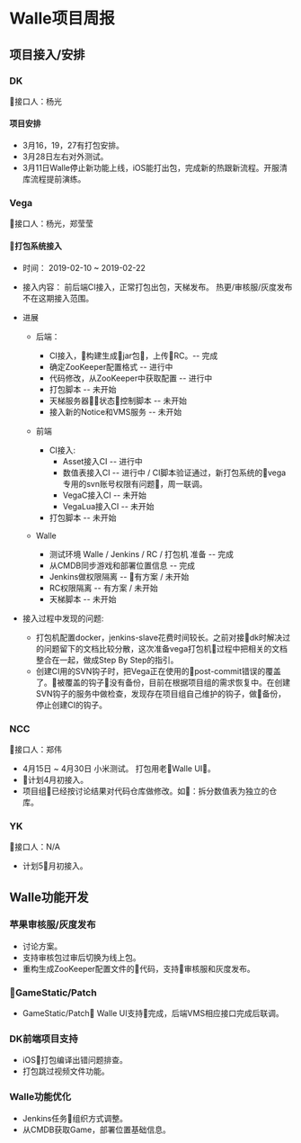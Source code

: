 # Walle项目周报

## 项目接入/安排

### DK

接口人：杨光

#### 项目安排

* 3月16，19，27有打包安排。
* 3月28日左右对外测试。
* 3月11日Walle停止新功能上线，iOS能打出包，完成新的热跟新流程。开服清库流程提前演练。

### Vega

接口人：杨光，郑莹莹

#### 打包系统接入

* 时间： 2019-02-10 ~ 2019-02-22
* 接入内容： 前后端CI接入，正常打包出包，天梯发布。 热更/审核服/灰度发布不在这期接入范围。
* 进展
  * 后端：
    * CI接入，构建生成jar包，上传RC。-- 完成
    * 确定ZooKeeper配置格式 -- 进行中
    * 代码修改，从ZooKeeper中获取配置 -- 进行中
    * 打包脚本 -- 未开始
    * 天梯服务器状态控制脚本 -- 未开始
    * 接入新的Notice和VMS服务 -- 未开始

  * 前端
    * CI接入:
      * Asset接入CI -- 进行中
      * 数值表接入CI -- 进行中 / CI脚本验证通过，新打包系统的vega专用的svn账号权限有问题，周一联调。
      * VegaC接入CI -- 未开始
      * VegaLua接入CI -- 未开始
    * 打包脚本 -- 未开始

  * Walle
    * 测试环境 Walle / Jenkins / RC / 打包机 准备 -- 完成
    * 从CMDB同步游戏和部署位置信息 -- 完成
    * Jenkins做权限隔离 -- 有方案 / 未开始
    * RC权限隔离 -- 有方案 / 未开始
    * 天梯脚本 -- 未开始

* 接入过程中发现的问题:
  * 打包机配置docker，jenkins-slave花费时间较长。之前对接dk时解决过的问题留下的文档比较分散，这次准备vega打包机过程中把相关的文档整合在一起，做成Step By Step的指引。
  * 创建CI用的SVN钩子时，把Vega正在使用的post-commit错误的覆盖了。被覆盖的钩子没有备份，目前在根据项目组的需求恢复中。在创建SVN钩子的服务中做检查，发现存在项目组自己维护的钩子，做备份，停止创建CI的钩子。

### NCC

接口人：郑伟

* 4月15日 ~ 4月30日 小米测试。 打包用老Walle UI。
* 计划4月初接入。
* 项目组已经按讨论结果对代码仓库做修改。如：拆分数值表为独立的仓库。

### YK

接口人：N/A

* 计划5月初接入。

## Walle功能开发

### 苹果审核服/灰度发布

* 讨论方案。
* 支持审核包过审后切换为线上包。
* 重构生成ZooKeeper配置文件的代码，支持审核服和灰度发布。

### GameStatic/Patch

* GameStatic/Patch Walle UI支持完成，后端VMS相应接口完成后联调。

### DK前端项目支持

* iOS打包编译出错问题排查。
* 打包跳过视频文件功能。

### Walle功能优化

* Jenkins任务组织方式调整。
* 从CMDB获取Game，部署位置基础信息。
